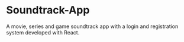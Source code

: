# Soundtrack-App
A movie, series and game soundtrack app with a login and registration system developed with React.
